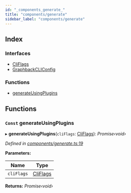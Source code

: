 ```yaml
---
id: "_components_generate_"
title: "components/generate"
sidebar_label: "components/generate"
---
```


## Index

### Interfaces

* [CliFlags](../interfaces/_components_generate_.cliflags.md)
* [GraphbackCLIConfig](../interfaces/_components_generate_.graphbackcliconfig.md)

### Functions

* [generateUsingPlugins](_components_generate_.md#const-generateusingplugins)

## Functions

### `Const` generateUsingPlugins

▸ **generateUsingPlugins**(`cliFlags`: [CliFlags](../interfaces/_components_generate_.cliflags.md)): *Promise‹void›*

*Defined in [components/generate.ts:19](https://github.com/aerogear/graphback/blob/b39280e7/packages/graphback-cli/src/components/generate.ts#L19)*

**Parameters:**

Name | Type |
------ | ------ |
`cliFlags` | [CliFlags](../interfaces/_components_generate_.cliflags.md) |

**Returns:** *Promise‹void›*
